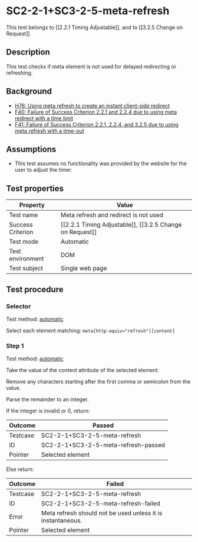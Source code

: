 
# SC2-2-1+SC3-2-5-meta-refresh

This test belongs to [[2.2.1 Timing Adjustable]], and to [[3.2.5 Change on Request]]


## Description
This test checks if meta element is not used for delayed redirecting or refreshing.


## Background
- [H76: Using meta refresh to create an instant client-side redirect](http://www.w3.org/TR/WCAG20-TECHS/H76.html)
- [F40: Failure of Success Criterion 2.2.1 and 2.2.4 due to using meta redirect with a time limit](http://www.w3.org/TR/WCAG20-TECHS/F40.html)
- [F41: Failure of Success Criterion 2.2.1, 2.2.4, and 3.2.5 due to using meta refresh with a time-out](http://www.w3.org/TR/WCAG20-TECHS/F41.html)


## Assumptions
- This test assumes no functionality was provided by the website for the user to adjust the timer.


## Test properties
| Property          | Value
|-------------------|----
| Test name         | Meta refresh and redirect is not used
| Success Criterion | [[2.2.1 Timing Adjustable]], [[3.2.5 Change on Request]]
| Test mode         | Automatic
| Test environment  | DOM
| Test subject      | Single web page


## Test procedure

### Selector
Test method: [automatic][earl:automatic]

Select each element matching: `meta[http-equiv="refresh"][content]`

### Step 1
Test method: [automatic][earl:automatic]

Take the value of the content attribute of the selected element.

Remove any characters starting after the first comma or semicolon from the value.

Parse the remainder to an integer.

If the integer is invalid or 0, return:

| Outcome  | Passed
|----------|-----
| Testcase | SC2-2-1+SC3-2-5-meta-refresh
| ID       | SC2-2-1+SC3-2-5-meta-refresh-passed
| Pointer  | Selected element

Else return:

| Outcome  | Failed
|----------|-----
| Testcase | SC2-2-1+SC3-2-5-meta-refresh
| ID       | SC2-2-1+SC3-2-5-meta-refresh-failed
| Error    | Meta refresh should not be used unless it is instantaneous.
| Pointer  | Selected element



[earl:automatic]: ../earl/automatic.md
[earl:semiauto]: ../earl/semiauto.md
[earl:manual]: ../earl/manual.md